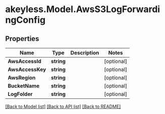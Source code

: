 # akeyless.Model.AwsS3LogForwardingConfig
## Properties

Name | Type | Description | Notes
------------ | ------------- | ------------- | -------------
**AwsAccessId** | **string** |  | [optional] 
**AwsAccessKey** | **string** |  | [optional] 
**AwsRegion** | **string** |  | [optional] 
**BucketName** | **string** |  | [optional] 
**LogFolder** | **string** |  | [optional] 

[[Back to Model list]](../README.md#documentation-for-models) [[Back to API list]](../README.md#documentation-for-api-endpoints) [[Back to README]](../README.md)

